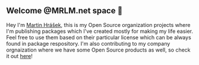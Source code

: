## Welcome @MRLM.net space  🚀

Hey I'm [Martin Hrášek](https://github.com/marley-ma),
this is my Open Source organization projects where I'm publishing packages which I've created mostly for making my life easier. Feel free to use them based on their particular license which can be always found in package respository. I'm also contributing to my company orgnaization where we have some Open Source products as well, so check it out [here](https://github.com/wanted-solutions)!
